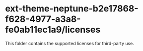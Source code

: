 # ext-theme-neptune-b2e17868-f628-4977-a3a8-fe0ab11ec1a9/licenses

This folder contains the supported licenses for third-party use.
